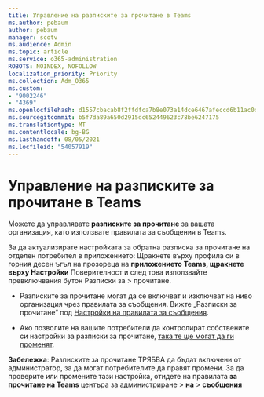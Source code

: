 ```yaml
---
title: Управление на разписките за прочитане в Teams
ms.author: pebaum
author: pebaum
manager: scotv
ms.audience: Admin
ms.topic: article
ms.service: o365-administration
ROBOTS: NOINDEX, NOFOLLOW
localization_priority: Priority
ms.collection: Adm_O365
ms.custom:
- "9002246"
- "4369"
ms.openlocfilehash: d1557cbacab8f2ffdfca7b8e073a14dce6467afeccd6b11ac0da3ce556e1fa3f
ms.sourcegitcommit: b5f7da89a650d2915dc652449623c78be6247175
ms.translationtype: MT
ms.contentlocale: bg-BG
ms.lasthandoff: 08/05/2021
ms.locfileid: "54057919"
---
```

# <a name="controlling-read-receipts-in-teams"></a>Управление на разписките за прочитане в Teams

Можете да управлявате **разписките за прочитане** за вашата организация, като използвате правилата за съобщения в Teams.

За да актуализирате настройката за обратна разписка за прочитане на отделен потребител в приложението: Щракнете върху профила си в горния десен ъгъл на прозореца на **приложението Teams, щракнете върху Настройки** Поверителност и след това използвайте превключвания бутон Разписки за  >   прочитане. 

- Разписките за прочитане могат да се включват и изключват на ниво организация чрез правилата за съобщения. Вижте „Разписки за прочитане“ под [Настройки на правилата за съобщения](https://docs.microsoft.com/microsoftteams/messaging-policies-in-teams#messaging-policy-settings).

- Ако позволите на вашите потребители да контролират собствените си настройки за разписки за прочитане, [така те ще могат да ги променят](https://docs.microsoft.com/microsoftteams/messaging-policies-in-teams#messaging-policy-settings). 

**Забележка**: Разписките за прочитане ТРЯБВА да бъдат включени от администратор, за да могат потребителите да правят промени. За да проверите или промените тази настройка, отидете на правилата **за прочитане на Teams** центъра за администриране >  **на**  >  **съобщения**
